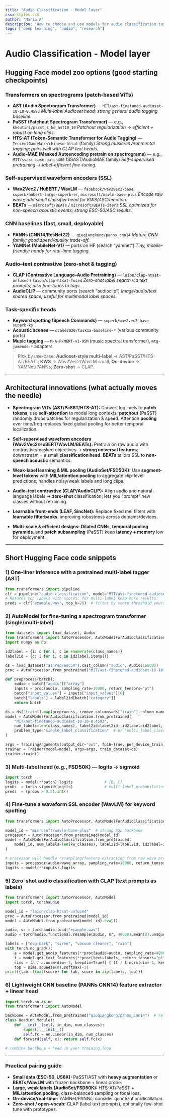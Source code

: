 ```yaml
---
title: "Audio Classification - Model layer"    
css: styles.css
author: "Maria A"
description: "How to choose and use models for audio classification tasks."
tags: ["deep learning", "audio", "research"]
---
```

# Audio Classification - Model layer

## Hugging Face model zoo options (good starting checkpoints)

### Transformers on spectrograms (patch-based ViTs)

* **AST (Audio Spectrogram Transformer)** — `MIT/ast-finetuned-audioset-10-10-0.4593`
  *Multi-label Audioset head; strong general audio tagging baseline.*
* **PaSST (Patchout Spectrogram Transformer)** — e.g., `kkoutini/passt_s_kd_ast10_10`
  *Patchout regularization → efficient + robust on long clips.*
* **HTS-AT (Token-Semantic Transformer for Audio Tagging)** — `TencentGameMate/chinese-htsat` (family)
  *Strong music/environmental tagging; pairs well with CLAP text heads.*
* **Audio-MAE (Masked Autoencoding pretrain on spectrograms)** — e.g., `MIT/ssast-base-patch400` (SSAST/AudioMAE family)
  *Self-supervised pretraining → label-efficient fine-tuning.*

### Self-supervised waveform encoders (SSL)

* **Wav2Vec2 / HuBERT / WavLM** — `facebook/wav2vec2-base`, `superb/hubert-large-superb-er`, `microsoft/wavlm-base-plus`
  *Encode raw wave; add small classifier head for KWS/ASC/emotion.*
* **BEATs** — `microsoft/BEATs` / `microsoft/BEATs-iter3`
  *SSL optimized for non-speech acoustic events; strong ESC-50/ASC results.*

### CNN baselines (fast, small, deployable)

* **PANNs (CNN14/ResNet22)** — `qiuqiangkong/panns_cnn14`
  *Mature CNN family; good speed/quality trade-off.*
* **YAMNet (MobileNet-V1)** — ports on HF (search “yamnet”)
  *Tiny, mobile-friendly; handy for real-time tagging.*

### Audio–text contrastive (zero-shot & tagging)

* **CLAP (Contrastive Language–Audio Pretraining)** — `laion/clap-htsat-unfused` / `laion/clap-htsat-fused`
  *Zero-shot label search via text prompts; also fine-tunes to tags.*
* **AudioCLIP** — community ports (search “audioclip”)
  *Image/audio/text shared space; useful for multimodal label spaces.*

### Task-specific heads

* **Keyword spotting (Speech Commands)** — `superb/wav2vec2-base-superb-ks`
* **Acoustic scenes** — `dcase2020/task1a-baseline-*` (various community ports)
* **Music tagging** — `M-A-P/MERT-v1-95M` (music spectral transformer), `mtg-jamendo-*` adapters

> Pick by use-case: **Audioset-style multi-label** → AST/PaSST/HTS-AT/BEATs; **KWS** → Wav2Vec2/WavLM small; **On-device** → YAMNet/PANNs; **Zero-shot** → CLAP.

---

## Architectural innovations (what actually moves the needle)

* **Spectrogram ViTs (AST/PaSST/HTS-AT):**
  Convert log-mels to **patch tokens**, use **self-attention** to model long contexts; **patchout** (PaSST) randomly drops patches for regularization & speed. Attention **pooling** over time/freq replaces fixed global pooling for better temporal localization.

* **Self-supervised waveform encoders (Wav2Vec2/HuBERT/WavLM/BEATs):**
  Pretrain on raw audio with contrastive/masked objectives → **strong universal features**; downstream = a small **classification head**. **BEATs** tailors SSL to **non-speech acoustic** semantics.

* **Weak-label learning & MIL pooling (AudioSet/FSD50K):**
  Use **segment-level tokens** with **MIL/attention pooling** to aggregate clip-level predictions; handles noisy/weak labels and long clips.

* **Audio–text contrastive (CLAP/AudioCLIP):**
  Align audio and natural-language labels → **zero-shot** classification; lets you “prompt” new classes without retraining.

* **Learnable front-ends (LEAF, SincNet):**
  Replace fixed mel filters with **learnable filterbanks**, improving robustness across domains/devices.

* **Multi-scale & efficient designs:**
  **Dilated CNNs**, **temporal pooling pyramids**, and **patch subsampling** (PaSST) keep **latency + memory** low for deployment.

---

## Short Hugging Face code snippets

### 1) One-liner inference with a pretrained multi-label tagger (AST)

```python
from transformers import pipeline
clf = pipeline("audio-classification", model="MIT/ast-finetuned-audioset-10-10-0.4593")
# Returns top labels with scores; for multi-label keep more results:
preds = clf("example.wav", top_k=20)  # filter by score threshold yourself
```

### 2) AutoModel for fine-tuning a spectrogram transformer (single/multi-label)

```python
from datasets import load_dataset, Audio
from transformers import AutoProcessor, AutoModelForAudioClassification, TrainingArguments, Trainer
import numpy as np

id2label = {i: c for i, c in enumerate(class_names)}
label2id = {c: i for i, c in id2label.items()}

ds = load_dataset("ashraq/esc50").cast_column("audio", Audio(16000))
proc = AutoProcessor.from_pretrained("MIT/ast-finetuned-audioset-10-10-0.4593")

def preprocess(batch):
    audio = batch["audio"]["array"]
    inputs = proc(audio, sampling_rate=16000, return_tensors="pt")
    batch["input_values"] = inputs["input_values"][0]
    batch["labels"] = label2id[batch["category"]]
    return batch

ds = ds["train"].map(preprocess, remove_columns=ds["train"].column_names)
model = AutoModelForAudioClassification.from_pretrained(
    "MIT/ast-finetuned-audioset-10-10-0.4593",
    num_labels=len(class_names), label2id=label2id, id2label=id2label,
    problem_type="single_label_classification"  # or "multi_label_classification"
)

args = TrainingArguments(output_dir="out", fp16=True, per_device_train_batch_size=8, num_train_epochs=10)
trainer = Trainer(model=model, args=args, train_dataset=ds)
trainer.train()
```

### 3) Multi-label head (e.g., FSD50K) — logits → sigmoid

```python
import torch
logits = model(**batch).logits              # [B, C]
probs  = torch.sigmoid(logits)              # multi-label probabilities
preds  = (probs > 0.5).int()
```

### 4) Fine-tune a waveform SSL encoder (WavLM) for keyword spotting

```python
from transformers import AutoProcessor, AutoModelForAudioClassification

model_id = "microsoft/wavlm-base-plus"  # strong SSL backbone
processor = AutoProcessor.from_pretrained(model_id)
model = AutoModelForAudioClassification.from_pretrained(
    model_id, num_labels=len(kw_classes), label2id=label2id, id2label=id2label
)

# processor will handle resampling/feature extraction from raw wave arrays
inputs = processor(audio=wave_array, sampling_rate=16000, return_tensors="pt")
logits = model(**inputs).logits
```

### 5) Zero-shot audio classification with CLAP (text prompts as labels)

```python
from transformers import AutoProcessor, AutoModel
import torch, torchaudio

model_id = "laion/clap-htsat-unfused"
proc = AutoProcessor.from_pretrained(model_id)
model = AutoModel.from_pretrained(model_id).eval()

audio, sr = torchaudio.load("example.wav")
audio = torchaudio.functional.resample(audio, sr, 48000).mean(0).unsqueeze(0)  # mono 48k

labels = ["dog bark", "siren", "vacuum cleaner", "rain"]
with torch.no_grad():
    a = model.get_audio_features(**proc(audio=audio, sampling_rate=48000, return_tensors="pt"))
    t = model.get_text_features(**proc(text=labels, return_tensors="pt"))
    sims = (a / a.norm(dim=-1, keepdim=True)) @ (t / t.norm(dim=-1, keepdim=True)).t()
    top = sims.squeeze(0).softmax(-1)
print({lab: float(score) for lab, score in zip(labels, top)})
```

### 6) Lightweight CNN baseline (PANNs CNN14) feature extractor + linear head

```python
import torch.nn as nn
from transformers import AutoModel

backbone = AutoModel.from_pretrained("qiuqiangkong/panns_cnn14")  # returns pooled embeddings
class Head(nn.Module):
    def __init__(self, in_dim, num_classes):
        super().__init__()
        self.fc = nn.Linear(in_dim, num_classes)
    def forward(self, x): return self.fc(x)

# combine backbone + head in your training loop
```

---

### Practical pairing guide

* **Small data (ESC-50, US8K):** PaSST/AST with **heavy augmentation** or **BEATs/WavLM** with frozen backbone + linear probe.
* **Large, weak labels (AudioSet/FSD50K):** HTS-AT/PaSST + **MIL/attention pooling**, class-balanced sampling or focal loss.
* **On-device/real-time:** YAMNet/PANNs; consider quantization/distillation.
* **Zero-shot / open-vocab:** CLAP (label text prompts), optionally few-shot tune with prototypes.

